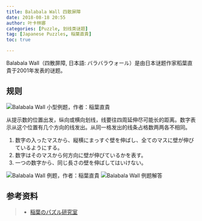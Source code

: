 ```yaml
---
title: Balabala Wall 四散屏障
date: 2018-08-18 20:55
author: 叶卡林娜
categories: [Puzzle, 划线类谜题]
tag: [Japanese Puzzles, 稲葉直貴]
toc: true

---
```


Balabala Wall（四散屏障, 日本語:  バラバラウォール）是由日本谜题作家稻葉直貴于2001年发表的谜题。

## 规则

![Balabala Wall 小型例题，作者：稲葉直貴](/images/balabalawall.png)

从提示数的位置出发，纵向或横向划线，线要往四周延伸尽可能长的距离。数字表示从这个位置有几个方向的线发出。从同一格发出的线条占格数两两各不相同。


1. 数字の入ったマスから、縦横にまっすぐ壁を伸ばし、全てのマスに壁が伸びているようにする。 
2. 数字はそのマスから何方向に壁が伸びているかを表す。 
3. 一つの数字から、同じ長さの壁を伸ばしてはいけない。


![Balabala Wall 例题，作者：稲葉直貴](/images/balabalawall_e.png)
![Balabala Wall 例题解答](/images/balabalawall_a.png)

## 参考资料

> - [稲葉のパズル研究室](http://inabapuzzle.com/honkaku/bara.html)
